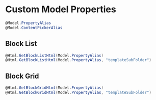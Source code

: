# Custom Model Properties

```csharp
@Model.PropertyAlias
@Model.ContentPickerAlias
```

## Block List

```csharp
@Html.GetBlockListHtml(Model.PropertyAlias)
@Html.GetBlockListHtml(Model.PropertyAlias, "templateSubFolder")
```

## Block Grid

```csharp
@Html.GetBlockGridHtml(Model.PropertyAlias)
@Html.GetBlockGridHtml(Model.PropertyAlias, "templateSubFolder")
```
